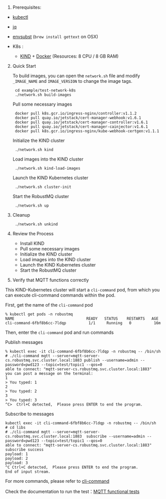 1. Prerequisites:

- [kubectl](https://kubernetes.io/docs/tasks/tools/)
- [jq](https://stedolan.github.io/jq/)
- [envsubst](https://www.gnu.org/software/gettext/manual/html_node/envsubst-Invocation.html) (`brew install gettext` on OSX)

- K8s :
  - [KIND](https://kind.sigs.k8s.io/docs/user/quick-start/#installation) + [Docker](https://www.docker.com) (Resources: 8 CPU / 8 GB RAM)


2. Quick Start

    To build images, you can open the `network.sh` file and modify `_IMAGE_NAME` and `IMAGE_VERSION` to change the image tags.

    ```shell
     cd example/test-network-k8s
     ./network.sh build-images
    ```

    Pull some necessary images

    ```shell
     docker pull k8s.gcr.io/ingress-nginx/controller:v1.1.2
     docker pull quay.io/jetstack/cert-manager-webhook:v1.6.1
     docker pull quay.io/jetstack/cert-manager-controller:v1.6.1
     docker pull quay.io/jetstack/cert-manager-cainjector:v1.6.1
     docker pull k8s.gcr.io/ingress-nginx/kube-webhook-certgen:v1.1.1
    ```

    Initialize the KIND cluster

    ```shell
     ./network.sh kind
    ```

    Load images into the KIND cluster

    ```shell
     ./network.sh kind-load-images
    ```

    Launch the KIND Kubernetes cluster

    ```shell
     ./network.sh cluster-init
    ```

    Start the RobustMQ cluster

    ```shell
     ./network.sh up
    ```

3. Cleanup

    ```shell
     ./network.sh unkind
    ```

4. Review the Process

   - Install KIND
   - Pull some necessary images
   - Initialize the KIND cluster
   - Load images into the KIND cluster
   - Launch the KIND Kubernetes cluster
   - Start the RobustMQ cluster


5. Verify that MQTT functions correctly

This KIND-Kubernetes cluster will start a `cli-command` pod, from which you can execute cli-command commands within the pod.

First, get the name of the `cli-command` pod

```console
% kubectl get pods -n robustmq
NAME                                READY   STATUS    RESTARTS   AGE
cli-command-6fbf8b6cc-7ldqp          1/1     Running   0          16m
```
Then, enter the `cli-command` pod and run commands

Publish messages

 ```console
 % kubectl exec -it cli-command-6fbf8b6cc-7ldqp -n robustmq -- /bin/sh
 # ./cli-command mqtt --server=mqtt-server-cs.robustmq.svc.cluster.local:1883 publish --username=admin --password=pwd123 --topic=test/topic1 --qos=0
 able to connect: "mqtt-server-cs.robustmq.svc.cluster.local:1883"
 you can post a message on the terminal:
 1
 > You typed: 1
 2
 > You typed: 2
 3
 > You typed: 3
 ^C>  Ctrl+C detected,  Please press ENTER to end the program.
 ```
 Subscribe to messages
 ```console
 kubectl exec -it cli-command-6fbf8b6cc-7ldqp -n robustmq -- /bin/sh
 # cd libs
 # ./cli-command mqtt --server=mqtt-server-cs.robustmq.svc.cluster.local:1883  subscribe --username=admin --password=pwd123 --topic=test/topic1 --qos=0
 able to connect: "mqtt-server-cs.robustmq.svc.cluster.local:1883"
 subscribe success
 payload: 1
 payload: 2
 payload: 3
 ^C Ctrl+C detected,  Please press ENTER to end the program.
 End of input stream.
 ```
For more commands, please refer to [cli-command](../../RobustMQ-Command/CLI_COMMON.md)

Check the documentation to run the test：[MQTT functional tests](./MQTT-test.md)
